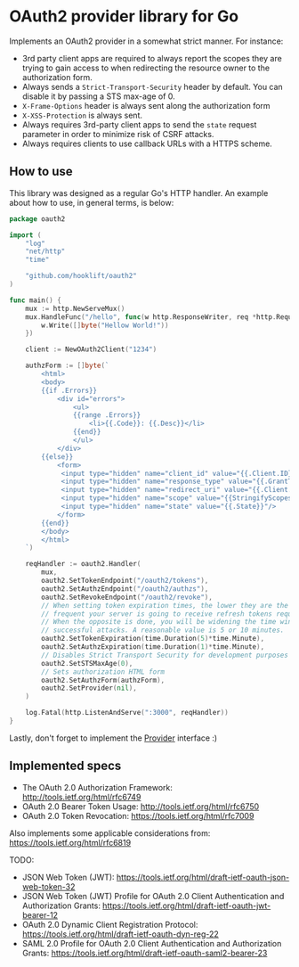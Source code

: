 # OAuth2 provider library for Go

Implements an OAuth2 provider in a somewhat strict manner. For instance:

* 3rd party client apps are required to always report the scopes they are trying to gain
access to when redirecting the resource owner to the authorization form.
* Always sends a `Strict-Transport-Security` header by default. You can disable it
by passing a STS max-age of 0.
* `X-Frame-Options` header is always sent along the authorization form
* `X-XSS-Protection` is always sent.
* Always requires 3rd-party client apps to send the `state` request parameter
in order to minimize risk of CSRF attacks.
* Always requires clients to use callback URLs with a HTTPS scheme.

## How to use
This library was designed as a regular Go's HTTP handler. An example about how to use,
in general terms, is below:

```go
package oauth2

import (
	"log"
	"net/http"
	"time"

	"github.com/hooklift/oauth2"
)

func main() {
	mux := http.NewServeMux()
	mux.HandleFunc("/hello", func(w http.ResponseWriter, req *http.Request) {
		w.Write([]byte("Hellow World!"))
	})

	client := NewOAuth2Client("1234")

	authzForm := []byte(`
		<html>
		<body>
		{{if .Errors}}
			<div id="errors">
				<ul>
				{{range .Errors}}
					<li>{{.Code}}: {{.Desc}}</li>
				{{end}}
				</ul>
			</div>
		{{else}}
			<form>
			 <input type="hidden" name="client_id" value="{{.Client.ID}}"/>
			 <input type="hidden" name="response_type" value="{{.GrantType}}"/>
			 <input type="hidden" name="redirect_uri" value="{{.Client.RedirectURL}}"/>
			 <input type="hidden" name="scope" value="{{StringifyScopes .Scopes}}"/>
			 <input type="hidden" name="state" value="{{.State}}"/>
			</form>
		{{end}}
		</body>
		</html>
	`)

	reqHandler := oauth2.Handler(
		mux,
		oauth2.SetTokenEndpoint("/oauth2/tokens"),
		oauth2.SetAuthzEndpoint("/oauth2/authzs"),
		oauth2.SetRevokeEndpoint("/oauth2/revoke"),
		// When setting token expiration times, the lower they are the more
		// frequent your server is going to receive refresh tokens requests.
		// When the opposite is done, you will be widening the time window for
		// successful attacks. A reasonable value is 5 or 10 minutes.
		oauth2.SetTokenExpiration(time.Duration(5)*time.Minute),
		oauth2.SetAuthzExpiration(time.Duration(1)*time.Minute),
		// Disables Strict Transport Security for development purposes
		oauth2.SetSTSMaxAge(0),
		// Sets authorization HTML form
		oauth2.SetAuthzForm(authzForm),
		oauth2.SetProvider(nil),
	)

	log.Fatal(http.ListenAndServe(":3000", reqHandler))
}
```

Lastly, don't forget to implement the [Provider](https://github.com/hooklift/oauth2/blob/master/provider.go#L45-L85) interface :)


## Implemented specs
* The OAuth 2.0 Authorization Framework: http://tools.ietf.org/html/rfc6749
* OAuth 2.0 Bearer Token Usage: http://tools.ietf.org/html/rfc6750
* OAuth 2.0 Token Revocation: https://tools.ietf.org/html/rfc7009

Also implements some applicable considerations from: https://tools.ietf.org/html/rfc6819

TODO:
* JSON Web Token (JWT): https://tools.ietf.org/html/draft-ietf-oauth-json-web-token-32
* JSON Web Token (JWT) Profile for OAuth 2.0 Client Authentication and Authorization Grants: https://tools.ietf.org/html/draft-ietf-oauth-jwt-bearer-12
*  OAuth 2.0 Dynamic Client Registration Protocol: https://tools.ietf.org/html/draft-ietf-oauth-dyn-reg-22
* SAML 2.0 Profile for OAuth 2.0 Client Authentication and Authorization Grants: https://tools.ietf.org/html/draft-ietf-oauth-saml2-bearer-23

